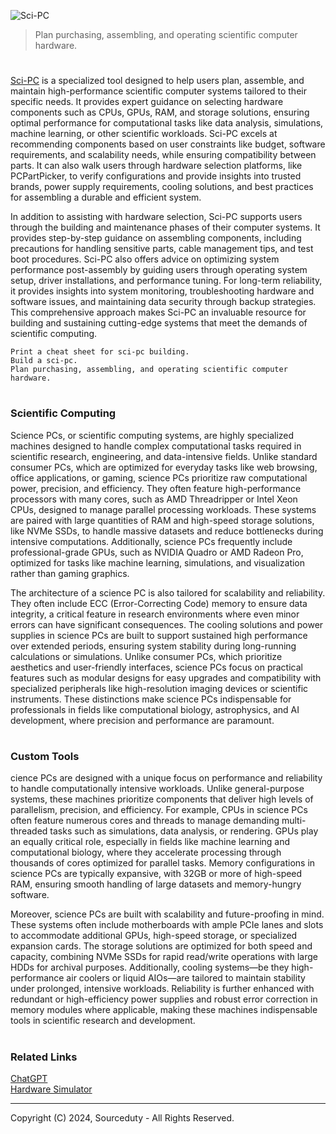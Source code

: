 ![Sci-PC](https://github.com/user-attachments/assets/1cc22850-f459-4eb2-b4a7-7da47a4cd010)

> Plan purchasing, assembling, and operating scientific computer hardware.
#

[Sci-PC](https://chatgpt.com/g/g-674cbbf87f88819193c07de376ea5094-sci-pc) is a specialized tool designed to help users plan, assemble, and maintain high-performance scientific computer systems tailored to their specific needs. It provides expert guidance on selecting hardware components such as CPUs, GPUs, RAM, and storage solutions, ensuring optimal performance for computational tasks like data analysis, simulations, machine learning, or other scientific workloads. Sci-PC excels at recommending components based on user constraints like budget, software requirements, and scalability needs, while ensuring compatibility between parts. It can also walk users through hardware selection platforms, like PCPartPicker, to verify configurations and provide insights into trusted brands, power supply requirements, cooling solutions, and best practices for assembling a durable and efficient system.

In addition to assisting with hardware selection, Sci-PC supports users through the building and maintenance phases of their computer systems. It provides step-by-step guidance on assembling components, including precautions for handling sensitive parts, cable management tips, and test boot procedures. Sci-PC also offers advice on optimizing system performance post-assembly by guiding users through operating system setup, driver installations, and performance tuning. For long-term reliability, it provides insights into system monitoring, troubleshooting hardware and software issues, and maintaining data security through backup strategies. This comprehensive approach makes Sci-PC an invaluable resource for building and sustaining cutting-edge systems that meet the demands of scientific computing.

```
Print a cheat sheet for sci-pc building.
Build a sci-pc.
Plan purchasing, assembling, and operating scientific computer hardware.
```

#
### Scientific Computing

Science PCs, or scientific computing systems, are highly specialized machines designed to handle complex computational tasks required in scientific research, engineering, and data-intensive fields. Unlike standard consumer PCs, which are optimized for everyday tasks like web browsing, office applications, or gaming, science PCs prioritize raw computational power, precision, and efficiency. They often feature high-performance processors with many cores, such as AMD Threadripper or Intel Xeon CPUs, designed to manage parallel processing workloads. These systems are paired with large quantities of RAM and high-speed storage solutions, like NVMe SSDs, to handle massive datasets and reduce bottlenecks during intensive computations. Additionally, science PCs frequently include professional-grade GPUs, such as NVIDIA Quadro or AMD Radeon Pro, optimized for tasks like machine learning, simulations, and visualization rather than gaming graphics.

The architecture of a science PC is also tailored for scalability and reliability. They often include ECC (Error-Correcting Code) memory to ensure data integrity, a critical feature in research environments where even minor errors can have significant consequences. The cooling solutions and power supplies in science PCs are built to support sustained high performance over extended periods, ensuring system stability during long-running calculations or simulations. Unlike consumer PCs, which prioritize aesthetics and user-friendly interfaces, science PCs focus on practical features such as modular designs for easy upgrades and compatibility with specialized peripherals like high-resolution imaging devices or scientific instruments. These distinctions make science PCs indispensable for professionals in fields like computational biology, astrophysics, and AI development, where precision and performance are paramount.

#
### Custom Tools

cience PCs are designed with a unique focus on performance and reliability to handle computationally intensive workloads. Unlike general-purpose systems, these machines prioritize components that deliver high levels of parallelism, precision, and efficiency. For example, CPUs in science PCs often feature numerous cores and threads to manage demanding multi-threaded tasks such as simulations, data analysis, or rendering. GPUs play an equally critical role, especially in fields like machine learning and computational biology, where they accelerate processing through thousands of cores optimized for parallel tasks. Memory configurations in science PCs are typically expansive, with 32GB or more of high-speed RAM, ensuring smooth handling of large datasets and memory-hungry software.

Moreover, science PCs are built with scalability and future-proofing in mind. These systems often include motherboards with ample PCIe lanes and slots to accommodate additional GPUs, high-speed storage, or specialized expansion cards. The storage solutions are optimized for both speed and capacity, combining NVMe SSDs for rapid read/write operations with large HDDs for archival purposes. Additionally, cooling systems—be they high-performance air coolers or liquid AIOs—are tailored to maintain stability under prolonged, intensive workloads. Reliability is further enhanced with redundant or high-efficiency power supplies and robust error correction in memory modules where applicable, making these machines indispensable tools in scientific research and development.

#
### Related Links

[ChatGPT](https://github.com/sourceduty/ChatGPT)
<br>
[Hardware Simulator](https://github.com/sourceduty/Hardware_Simulator)

***
Copyright (C) 2024, Sourceduty - All Rights Reserved.
